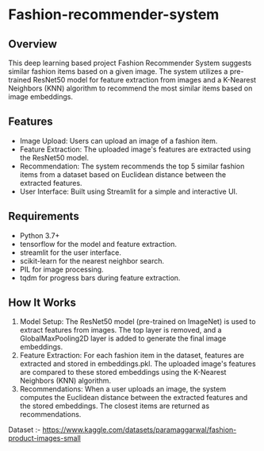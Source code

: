 # Fashion-recommender-system

## Overview
This deep learning based project Fashion Recommender System suggests similar fashion items based on a given image. The system utilizes a pre-trained ResNet50 model for feature extraction from images and a K-Nearest Neighbors (KNN) algorithm to recommend the most similar items based on image embeddings.

## Features
- Image Upload: Users can upload an image of a fashion item.
- Feature Extraction: The uploaded image's features are extracted using the ResNet50 model.
- Recommendation: The system recommends the top 5 similar fashion items from a dataset based on Euclidean distance between the extracted features.
- User Interface: Built using Streamlit for a simple and interactive UI.
  
## Requirements
- Python 3.7+
- tensorflow for the model and feature extraction.
- streamlit for the user interface.
- scikit-learn for the nearest neighbor search.
- PIL for image processing.
- tqdm for progress bars during feature extraction.

## How It Works
1. Model Setup: The ResNet50 model (pre-trained on ImageNet) is used to extract features from images. The top layer is removed, and a GlobalMaxPooling2D layer is added to generate the final image embeddings.
2. Feature Extraction: For each fashion item in the dataset, features are extracted and stored in embeddings.pkl. The uploaded image's features are compared to these stored embeddings using the K-Nearest Neighbors (KNN) algorithm.
3. Recommendations: When a user uploads an image, the system computes the Euclidean distance between the extracted features and the stored embeddings. The closest items are returned as recommendations.

Dataset :- https://www.kaggle.com/datasets/paramaggarwal/fashion-product-images-small
